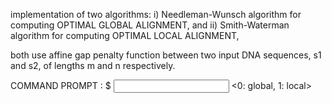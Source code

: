  implementation of two algorithms:
i) Needleman-Wunsch algorithm for computing OPTIMAL GLOBAL ALIGNMENT, and
ii) Smith-Waterman algorithm for computing OPTIMAL LOCAL ALIGNMENT,

both use affine gap penalty function between two input DNA sequences, s1 and s2, of lengths m and n respectively. 

COMMAND PROMPT :   $ <executable name> <input file containing both s1 and s2> <0: global, 1: local> <path to parameters config file>

